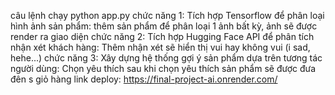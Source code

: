 câu lệnh chạy python app.py
chức năng 1: Tích hợp Tensorflow để phân loại hình ảnh sản phẩm: thêm sản phẩm để phân loại 1 ảnh bất kỳ, ảnh sẽ được render ra giao diện 
chức năng 2: Tích hợp Hugging Face API để phân tích nhận xét khách hàng: Thêm nhận xét sẽ hiển thị vui hay không vui (i sad, hehe...)
chức năng 3: Xây dựng hệ thống gợi ý sản phẩm dựa trên tương tác người dùng: Chọn yêu thích sau khi chọn yêu thích sản phẩm sẽ được đưa đên s giỏ hàng 
link deploy: https://final-project-ai.onrender.com/
